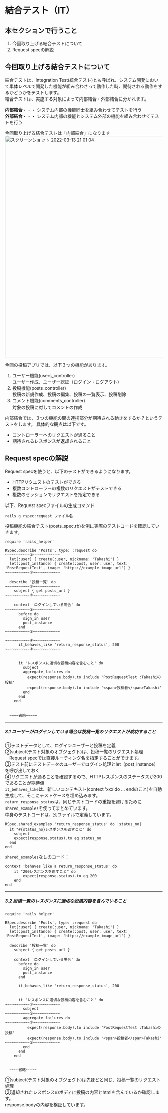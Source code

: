 # 結合テスト（IT）
## 本セクションで行うこと
1. 今回取り上げる結合テストについて
2. Request specの解説


## 今回取り上げる結合テストについて

結合テストは、Integration Test(統合テスト)とも呼ばれ、システム開発において単体レベルで開発した機能が組み合わさって動作した時、期待される動作をするかどうかをテストします。  
結合テストは、実施する対象によって内部結合・外部結合に分かれます。  

**内部結合**・・・ システム内部の機能同士を組み合わせてテストを行う  
**外部結合**・・・ システム内部の機能とシステム外部の機能を組み合わせてテストを行う

今回取り上げる結合テストは「内部結合」になります
<img width="705" alt="スクリーンショット 2022-03-13 21 01 04" src="https://user-images.githubusercontent.com/52161269/158058448-6788ff57-03d4-4de7-b51e-cdd24fe626f3.png">


今回の投稿アプリでは、以下３つの機能があります。
1. ユーザー機能(users_controller)  
  ユーザー作成、ユーザー認証（ログイン・ログアウト）
2. 投稿機能(posts_controller)  
  投稿の新規作成、投稿の編集、投稿の一覧表示、投稿削除
3. コメント機能(comments_controller)  
  対象の投稿に対してコメントの作成

内部結合では、３つの機能の間の連携部分が期待される動きをするか？というテストをします。
具体的な観点は以下です。
- コントローラーへのリクエストが通ること
- 期待されるレスポンスが返却されること


## Request specの解説

Request specを使うと、以下のテストができるようになります。

- HTTPリクエストのテストができる
- 複数コントローラーの複数のリクエストがテストできる
- 複数のセッションでリクエストを指定できる


以下、Request specファイルの生成コマンド
```
rails g rspec:request ファイル名
```

投稿機能の結合テスト(posts_spec.rb)を例に実際のテストコードを確認していきます。  

```
require 'rails_helper'

RSpec.describe 'Posts', type: :request do
~~~~~~~~~~~①~~~~~~~~~~~~
  let(:user) { create(:user, nickname: 'Takashi') }
  let(:post_instance) { create(:post, user: user, text: 'PostRequestTest', image: 'https://example_image_url') }
~~~~~~~~~~~①~~~~~~~~~~~~

  describe '投稿一覧' do
~~~~~~~~~~~②~~~~~~~~~~~~
    subject { get posts_url }
~~~~~~~~~~~②~~~~~~~~~~~~

    context 'ログインしている場合' do
~~~~~~~~~~~③~~~~~~~~~~~~
      before do
        sign_in user
        post_instance
      end
~~~~~~~~~~~③~~~~~~~~~~~~

~~~~~~~~~~~④~~~~~~~~~~~~
      it_behaves_like 'return_response_status', 200
~~~~~~~~~~~④~~~~~~~~~~~~
      

      it 'レスポンスに適切な投稿内容を含むこと' do
        subject
        aggregate_failures do
          expect(response.body).to include 'PostRequestTest :Takashiの投稿'
          expect(response.body).to include '<span>投稿者</span>Takashi'
        end
      end
    end


  ~~~~省略~~~~~
```
***
##### 3.1 ユーザーがログインしている場合は投稿一覧のリクエストが成功すること

①テストデータとして、ログインユーザーと投稿を定義  
②subject(テスト対象のオブジェクト)は、投稿一覧のリクエスト処理  
　Request specでは直接ルーティング名を指定することができます。  
③テスト前にテストデータのユーザーでログイン処理とlet（post_instance）を呼び出しておく  
④リクエストが通ることを確認するので、HTTPレスポンスのステータスが200であることが期待値  
`it_behaves_like`は、新しいコンテキスト(context 'xxx'do ... endのこと)を自動生成して、そこにテストケースを埋め込みます。  
`return_response_status`は、同じテストコードの重複を避けるために`shared_examples`を使ってまとめています。  
中身のテストコードは、別ファイルで定義しています。
```
RSpec.shared_examples 'return_response_status' do |status_no|
  it "#{status_no}レスポンスを返すこと" do
    subject
    expect(response.status).to eq status_no
  end
end
```

`shared_examples`なしのコード：
```
context 'behaves like a return_response_status' do
    it "200レスポンスを返すこと" do
        expect(response.status).to eq 200
    end
end
```

***
##### 3.2 投稿一覧のレスポンスに適切な投稿内容を含んでいること

```
require 'rails_helper'

RSpec.describe 'Posts', type: :request do
  let(:user) { create(:user, nickname: 'Takashi') }
  let(:post_instance) { create(:post, user: user, text: 'PostRequestTest', image: 'https://example_image_url') }

  describe '投稿一覧' do
    subject { get posts_url }

    context 'ログインしている場合' do
      before do
        sign_in user
        post_instance
      end

      it_behaves_like 'return_response_status', 200
      

      it 'レスポンスに適切な投稿内容を含むこと' do
~~~~~~~~~~~①~~~~~~~~~~~~
        subject
~~~~~~~~~~~①~~~~~~~~~~~~
        aggregate_failures do
~~~~~~~~~~~②~~~~~~~~~~~~
          expect(response.body).to include 'PostRequestTest :Takashiの投稿'
          expect(response.body).to include '<span>投稿者</span>Takashi'
~~~~~~~~~~~②~~~~~~~~~~~~
        end
      end
    end


  ~~~~省略~~~~~
```

①subject(テスト対象のオブジェクト)は先ほどと同じ、投稿一覧のリクエスト処理  
②返却されたレスポンスのボディに投稿の内容とhtmlを含んでいるか確認します。  
response.bodyの内容を検証しています。






